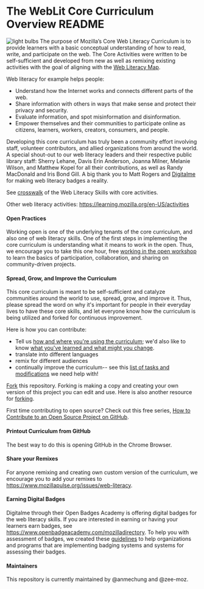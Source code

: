 # The WebLit Core Curriculum Overview README
![light bulbs](../images/light-bulbs-1...4_640.jpg)
The purpose of Mozilla’s Core Web Literacy Curriculum is to provide learners with a basic conceptual understanding of how to read, write, and participate on the web. The Core Activities were written to be self-sufficient and developed from new as well as remixing existing activities with the goal of aligning with the [Web Literacy Map](https://learning.mozilla.org/en-US/web-literacy). 

Web literacy for example helps people:
* Understand how the Internet works and connects different parts of the web.
* Share information with others in ways that make sense and protect their privacy and security.
* Evaluate information, and spot misinformation and disinformation. 
* Empower themselves and their communities to participate online as citizens, learners, workers, creators, consumers, and people.

Developing this core curriculum has truly been a community effort involving staff, volunteer contributors, and allied organizations from around the world. A special shout-out to our web literacy leaders and their respective public library staff: Sherry Lehane, Davis Erin Anderson, Joanna Milner, Melanie Wilson, and Matthew Kopel for all their contributions, as well as Randy MacDonald and Iris Bond Gill. A big thank you to Matt Rogers and [Digitalme](https://digitalme.co.uk/) for making web literacy badges a reality. 

See [crosswalk](https://docs.google.com/document/d/1MKxmLQMSyhDRCFwKcrGHZiHmPUGoFLmD5HFtHWBK7Yg/edit#) of the Web Literacy Skills with core activities. 

Other web literacy activities: https://learning.mozilla.org/en-US/activities

#### Open Practices
Working open is one of the underlying tenants of the core curriculum, and also one of web literacy skills. One of the first steps in implementing the core curriculum is understanding what it means to work in the open. Thus, we encourage you to take this one hour, free [working in the open workshop](https://mozilla.teachable.com/p/open-leadership-101) to learn the basics of participation, collaboration, and sharing on community-driven projects. 

#### Spread, Grow, and Improve the Curriculum
This core curriculum is meant to be self-sufficient and catalyze communities around the world to use, spread, grow, and improve it. Thus, please spread the word on why it's important for people in their everyday lives to have these core skills, and let everyone know how the curriculum is being utilized and forked for continuous improvement. 

Here is how you can contribute:
* Tell us [how and where you're using the curriculum](https://github.com/mozilla/web-lit-core/issues/8); we'd also like to know [what you've learned and what might you change](https://github.com/mozilla/web-lit-core/issues/9).
* translate into different languages
* remix for different audiences
* continually improve the curriculum-- see this [list of tasks and modifications](https://github.com/mozilla/web-lit-core/issues) we need help with! 

[Fork](https://help.github.com/articles/fork-a-repo/) this repository. Forking is making a copy and creating your own version of this project you can edit and use. Here is also another resource for [forking](https://guides.github.com/activities/forking/#making-changes). 

First time contributing to open source? Check out this free series, [How to Contribute to an Open Source Project on GitHub](https://egghead.io/courses/how-to-contribute-to-an-open-source-project-on-github).

#### Printout Curriculum from GitHub
The best way to do this is opening GitHub in the Chrome Browser. 

#### Share your Remixes
For anyone remixing and creating own custom version of the curriculum, we encourage you to add your remixes to https://www.mozillapulse.org/issues/web-literacy.

#### Earning Digital Badges
Digitalme through their Open Badges Academy is offering digital badges for the web literacy skills.  If you are interested in earning or having your learners earn badges, see https://www.openbadgeacademy.com/mozilladirectory.  To help you with assessment of badges, we created these [guidelines](https://docs.google.com/document/d/19QAgcMiVkkAILcT8PZwohrC5A5Y-eUxEw6FUmsp7zRM/edit) to help organizations and programs that are implementing badging systems and systems for assessing their badges. 

#### Maintainers
This repository is currently maintained by @anmechung and @zee-moz. 
